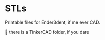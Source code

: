 # STLs

Printable files for Ender3dent, if me ever CAD.





👀 there is a TinkerCAD folder, if you dare
